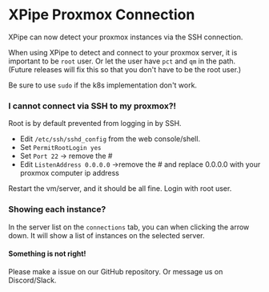# XPipe Proxmox Connection

XPipe can now detect your proxmox instances via the SSH connection.

When using XPipe to detect and connect to your proxmox server, it is important to be `root` user. Or let the user have `pct` and `qm` in the path. <br/> (Future releases will fix this so that you don't have to be the root user.)

Be sure to use `sudo` if the k8s implementation don't work.

### I cannot connect via SSH to my proxmox?!
Root is by default prevented from logging in by SSH.

- Edit `/etc/ssh/sshd_config` from the web console/shell.
- Set `PermitRootLogin yes`
- Set `Port 22` -> remove the #
- Edit `ListenAddress 0.0.0.0` ->remove the # and replace 0.0.0.0 with your proxmox computer ip address

Restart the vm/server, and it should be all fine. Login with root user.

### Showing each instance?
In the server list on the `connections` tab, you can when clicking the arrow down. It will show a list of instances on the selected server.

#### Something is not right!
Please make a issue on our GitHub repository. Or message us on Discord/Slack.